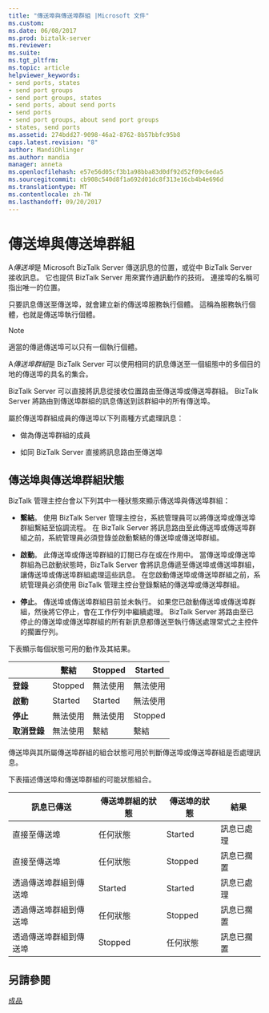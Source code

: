 ```yaml
---
title: "傳送埠與傳送埠群組 |Microsoft 文件"
ms.custom: 
ms.date: 06/08/2017
ms.prod: biztalk-server
ms.reviewer: 
ms.suite: 
ms.tgt_pltfrm: 
ms.topic: article
helpviewer_keywords:
- send ports, states
- send port groups
- send port groups, states
- send ports, about send ports
- send ports
- send port groups, about send port groups
- states, send ports
ms.assetid: 274bdd27-9098-46a2-8762-8b57bbfc95b8
caps.latest.revision: "8"
author: MandiOhlinger
ms.author: mandia
manager: anneta
ms.openlocfilehash: e57e56d05cf3b1a98bba83d0df92d52f09c6eda5
ms.sourcegitcommit: cb908c540d8f1a692d01dc8f313e16cb4b4e696d
ms.translationtype: MT
ms.contentlocale: zh-TW
ms.lasthandoff: 09/20/2017
---
```

# <a name="send-ports-and-send-port-groups"></a>傳送埠與傳送埠群組
A*傳送埠*是 Microsoft BizTalk Server 傳送訊息的位置，或從中 BizTalk Server 接收訊息。 它也提供 BizTalk Server 用來實作通訊動作的技術。 連接埠的名稱可指出唯一的位置。  
  
 只要訊息傳送至傳送埠，就會建立新的傳送埠服務執行個體。 這稱為服務執行個體，也就是傳送埠執行個體。  
  
> [!NOTE]
>  適當的傳遞傳送埠可以只有一個執行個體。  
  
 A*傳送埠群組*是 BizTalk Server 可以使用相同的訊息傳送至一個組態中的多個目的地的傳送埠的具名的集合。  
  
 BizTalk Server 可以直接將訊息從接收位置路由至傳送埠或傳送埠群組。 BizTalk Server 將路由到傳送埠群組的訊息傳送到該群組中的所有傳送埠。  
  
 屬於傳送埠群組成員的傳送埠以下列兩種方式處理訊息：  
  
-   做為傳送埠群組的成員  
  
-   如同 BizTalk Server 直接將訊息路由至傳送埠  
  
## <a name="send-port-and-send-port-group-states"></a>傳送埠與傳送埠群組狀態  
 BizTalk 管理主控台會以下列其中一種狀態來顯示傳送埠與傳送埠群組：  
  
-   **繫結**。 使用 BizTalk Server 管理主控台，系統管理員可以將傳送埠或傳送埠群組繫結至協調流程。 在 BizTalk Server 將訊息路由至此傳送埠或傳送埠群組之前，系統管理員必須登錄並啟動繫結的傳送埠或傳送埠群組。  
  
-   **啟動**。 此傳送埠或傳送埠群組的訂閱已存在或在作用中。 當傳送埠或傳送埠群組為已啟動狀態時，BizTalk Server 會將訊息傳遞至傳送埠或傳送埠群組，讓傳送埠或傳送埠群組處理這些訊息。 在您啟動傳送埠或傳送埠群組之前，系統管理員必須使用 BizTalk 管理主控台登錄繫結的傳送埠或傳送埠群組。  
  
-   **停止**。 傳送埠或傳送埠群組目前並未執行。 如果您已啟動傳送埠或傳送埠群組，然後將它停止，會在工作佇列中繼續處理。 BizTalk Server 將路由至已停止的傳送埠或傳送埠群組的所有新訊息都傳送至執行傳送處理常式之主控件的擱置佇列。  
  
 下表顯示每個狀態可用的動作及其結果。  
  
||繫結|Stopped|Started|  
|------|-----------|-------------|-------------|  
|**登錄**|Stopped|無法使用|無法使用|  
|**啟動**|Started|Started|無法使用|  
|**停止**|無法使用|無法使用|Stopped|  
|**取消登錄**|無法使用|繫結|繫結|  
  
 傳送埠與其所屬傳送埠群組的組合狀態可用於判斷傳送埠或傳送埠群組是否處理訊息。  
  
 下表描述傳送埠和傳送埠群組的可能狀態組合。  
  
|訊息已傳送|傳送埠群組的狀態|傳送埠的狀態|結果|  
|------------------|------------------------------|------------------------|-------------|  
|直接至傳送埠|任何狀態|Started|訊息已處理|  
|直接至傳送埠|任何狀態|Stopped|訊息已擱置|  
|透過傳送埠群組到傳送埠|Started|Started|訊息已處理|  
|透過傳送埠群組到傳送埠|任何狀態|Stopped|訊息已擱置|  
|透過傳送埠群組到傳送埠|Stopped|任何狀態|訊息已擱置|  
  
## <a name="see-also"></a>另請參閱  
 [成品](../core/artifacts.md)